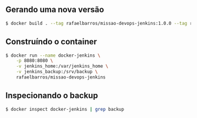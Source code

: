 ## Gerando uma nova versão

```sh
$ docker build . --tag rafaelbarros/missao-devops-jenkins:1.0.0 --tag rafaelbarros/missao-devops-jenkins:latest
```

## Construíndo o container

```sh
$ docker run --name docker-jenkins \
    -p 8080:8080 \
    -v jenkins_home:/var/jenkins_home \
    -v jenkins_backup:/srv/backup \
    rafaelbarros/missao-devops-jenkins
```

## Inspecionando o backup

```sh
$ docker inspect docker-jenkins | grep backup
```
